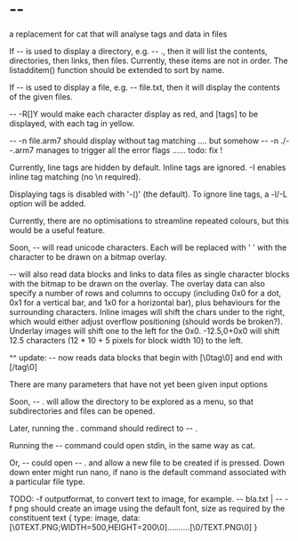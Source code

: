 # --
a replacement for cat that will analyse tags and data in files

If -- is used to display a directory, e.g. -- ., then it will list the contents, directories, then links, then files.
Currently, these items are not in order. The listadditem() function should be extended to sort by name.

If -- is used to display a file, e.g. -- file.txt, then it will display the contents of the given files.

-- -R[]Y would make each character display as red, and [tags] to be displayed, with each tag in yellow.

-- -n file.arm7 should display without tag matching .... but somehow -- -n ./--.arm7 manages to trigger all the error flags ...... todo: fix !

Currently, line tags are hidden by default. Inline tags are ignored. -I enables inline tag matching (no \n required).

Displaying tags is disabled with '-()' (the default). To ignore line tags, a -l/-L option will be added.

Currently, there are no optimisations to streamline repeated colours, but this would be a useful feature.

Soon, -- will read unicode characters. Each will be replaced with ' ' with the character to be drawn on a bitmap overlay.

-- will also read data blocks and links to data files as single character blocks with the bitmap to be drawn on the overlay. The overlay data can also specify a number of rows and columns to occupy (including 0x0 for a dot, 0x1 for a vertical bar, and 1x0 for a horizontal bar), plus behaviours for the surrounding characters. Inline images will shift the chars under to the right, which would either adjust overflow positioning (should words be broken?). Underlay images will shift one to the left for the 0x0. -12.5,0+0x0 will shift 12.5 characters (12 * 10 + 5 pixels for block width 10) to the left.

^^ update: -- now reads data blocks that begin with \[\\0tag\\0\] and end with \[/tag\\0\]

There are many parameters that have not yet been given input options

Soon, -- . will allow the directory to be explored as a menu, so that subdirectories and files can be opened.

Later, running the . command should redirect to -- .

Running the -- command could open stdin, in the same way as cat.

Or, -- could open -- . and allow a new file to be created if <Enter> is pressed. Down down enter might run nano, if nano is the default command associated with a particular file type.

TODO: -f outputformat, to convert text to image, for example.
-- bla.txt | -- -f png should create an image using the default font, size as required by the constituent text
{ type: image,
  data: [\0TEXT.PNG;WIDTH=500,HEIGHT=200\0]..........[\0/TEXT.PNG\0] }
